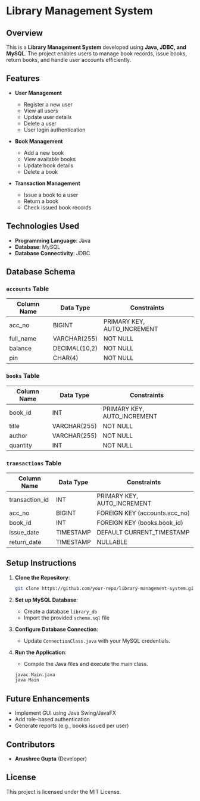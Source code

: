 # Library Management System

## Overview
This is a **Library Management System** developed using **Java, JDBC, and MySQL**. The project enables users to manage book records, issue books, return books, and handle user accounts efficiently.

## Features
- **User Management**  
  - Register a new user
  - View all users
  - Update user details
  - Delete a user
  - User login authentication

- **Book Management**  
  - Add a new book
  - View available books
  - Update book details
  - Delete a book

- **Transaction Management**  
  - Issue a book to a user
  - Return a book
  - Check issued book records

## Technologies Used
- **Programming Language**: Java
- **Database**: MySQL
- **Database Connectivity**: JDBC

## Database Schema
### `accounts` Table
| Column Name | Data Type | Constraints |
|-------------|-----------|-------------|
| acc_no | BIGINT | PRIMARY KEY, AUTO_INCREMENT |
| full_name | VARCHAR(255) | NOT NULL |
| balance | DECIMAL(10,2) | NOT NULL |
| pin | CHAR(4) | NOT NULL |

### `books` Table
| Column Name | Data Type | Constraints |
|-------------|-----------|-------------|
| book_id | INT | PRIMARY KEY, AUTO_INCREMENT |
| title | VARCHAR(255) | NOT NULL |
| author | VARCHAR(255) | NOT NULL |
| quantity | INT | NOT NULL |

### `transactions` Table
| Column Name | Data Type | Constraints |
|-------------|-----------|-------------|
| transaction_id | INT | PRIMARY KEY, AUTO_INCREMENT |
| acc_no | BIGINT | FOREIGN KEY (accounts.acc_no) |
| book_id | INT | FOREIGN KEY (books.book_id) |
| issue_date | TIMESTAMP | DEFAULT CURRENT_TIMESTAMP |
| return_date | TIMESTAMP | NULLABLE |

## Setup Instructions
1. **Clone the Repository**:
   ```bash
   git clone https://github.com/your-repo/library-management-system.git
   ```
2. **Set up MySQL Database**:
   - Create a database `library_db`
   - Import the provided `schema.sql` file

3. **Configure Database Connection**:
   - Update `ConnectionClass.java` with your MySQL credentials.

4. **Run the Application**:
   - Compile the Java files and execute the main class.
   ```bash
   javac Main.java
   java Main
   ```

## Future Enhancements
- Implement GUI using Java Swing/JavaFX
- Add role-based authentication
- Generate reports (e.g., books issued per user)

## Contributors
- **Anushree Gupta** (Developer)

## License
This project is licensed under the MIT License.

